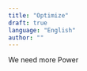 ```yaml
---
title: "Optimize"
draft: true
language: "English"
author: ""
---
```


[comment]: <> (Put some awesome Optimize Methodes here)
[comment]: <> (Check Order)

We need more Power